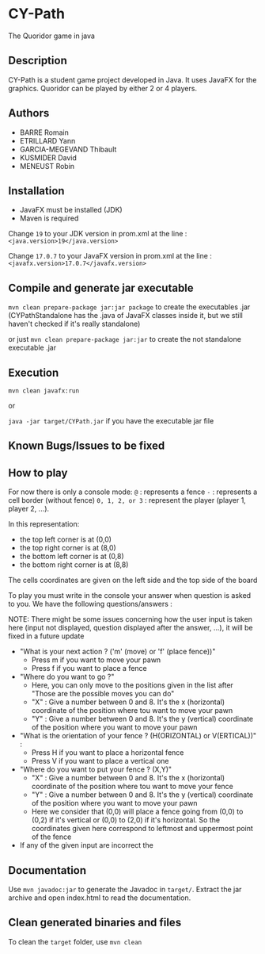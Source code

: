 # CY-Path

The Quoridor game in java

## Description

CY-Path is a student game project developed in Java. It uses JavaFX for the graphics. 
Quoridor can be played by either 2 or 4 players.

## Authors

* BARRE Romain
* ETRILLARD Yann
* GARCIA-MEGEVAND Thibault
* KUSMIDER David
* MENEUST Robin

## Installation

- JavaFX must be installed (JDK)
- Maven is required

Change `19` to your JDK version in prom.xml at the line :
`<java.version>19</java.version>`

Change `17.0.7` to your JavaFX version in prom.xml at the line :
`<javafx.version>17.0.7</javafx.version>`


## Compile and generate jar executable

`mvn clean prepare-package jar:jar package` to create the executables .jar (CYPathStandalone has the .java of JavaFX classes inside it, but we still haven't checked if it's really standalone)

or just `mvn clean prepare-package jar:jar` to create the not standalone executable .jar

## Execution

`mvn clean javafx:run`

or

`java -jar target/CYPath.jar` if you have the executable jar file

## Known Bugs/Issues to be fixed

## How to play

For now there is only a console mode:
`@` : represents a fence
`-` : represents a cell border (without fence)
`0, 1, 2, or 3` : represent the player (player 1, player 2, ...).

In this representation:
- the top left corner is at (0,0)
- the top right corner is at (8,0)
- the bottom left corner is at (0,8)
- the bottom right corner is at (8,8)

The cells coordinates are given on the left side and the top side of the board

To play you must write in the console your answer when question is asked to you. We have the following questions/answers :

NOTE: There might be some issues concerning how the user input is taken here (input not displayed, question displayed after the answer, ...), it will be fixed in a future update

- "What is your next action ? ('m' (move) or 'f' (place fence))"
    - Press m if you want to move your pawn
    - Press f if you want to place a fence
- "Where do you want to go ?"
    - Here, you can only move to the positions given in the list after "Those are the possible moves you can do"
    - "X" : Give a number between 0 and 8. It's the x (horizontal) coordinate of the position where tou want to move your pawn
    - "Y" : Give a number between 0 and 8. It's the y (vertical) coordinate of the position where you want to move your pawn
- "What is the orientation of your fence ? (H(ORIZONTAL) or V(ERTICAL))" : 
    - Press H if you want to place a horizontal fence
    - Press V if you want to place a vertical one
- "Where do you want to put your fence ? (X,Y)"
    - "X" : Give a number between 0 and 8. It's the x (horizontal) coordinate of the position where tou want to move your fence
    - "Y" : Give a number between 0 and 8. It's the y (vertical) coordinate of the position where you want to move your pawn
    - Here we consider that (0,0) will place a fence going from (0,0) to (0,2) if it's vertical or (0,0) to (2,0) if it's horizontal. So the coordinates given here correspond to leftmost and uppermost point of the fence
- If any of the given input are incorrect the


## Documentation

Use `mvn javadoc:jar` to generate the Javadoc in `target/`.
Extract the jar archive and open index.html to read the documentation.

## Clean generated binaries and files

To clean the `target` folder, use `mvn clean`
